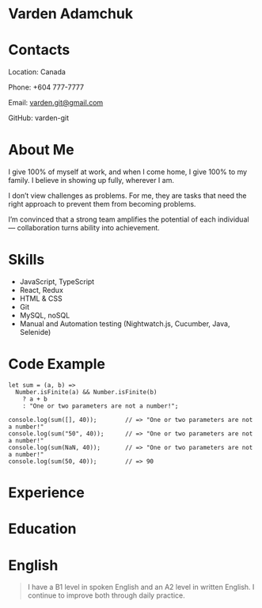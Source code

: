# Varden Adamchuk

# Contacts
Location: Canada

Phone: +604 777-7777

Email: varden.git@gmail.com

GitHub: varden-git

# About Me
I give 100% of myself at work, and when I come home, I give 100% to my family. I believe in showing up fully, wherever I am.

I don’t view challenges as problems. For me, they are tasks that need the right approach to prevent them from becoming problems.

I’m convinced that a strong team amplifies the potential of each individual — collaboration turns ability into achievement.

# Skills
- JavaScript, TypeScript
- React, Redux
- HTML & CSS
- Git
- MySQL, noSQL
- Manual and Automation testing (Nightwatch.js, Cucumber, Java, Selenide)

# Code Example
```
let sum = (a, b) =>
  Number.isFinite(a) && Number.isFinite(b)
    ? a + b
    : "One or two parameters are not a number!";

console.log(sum([], 40));        // => "One or two parameters are not a number!"
console.log(sum("50", 40));      // => "One or two parameters are not a number!"
console.log(sum(NaN, 40));       // => "One or two parameters are not a number!"
console.log(sum(50, 40));        // => 90
```

# Experience

# Education

# English
> I have a B1 level in spoken English and an A2 level in written English. I continue to improve both through daily practice.